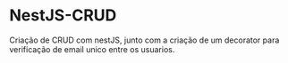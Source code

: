 # NestJS-CRUD
Criação de CRUD com nestJS, junto com a criação de um decorator para verificação de email unico entre os usuarios.
